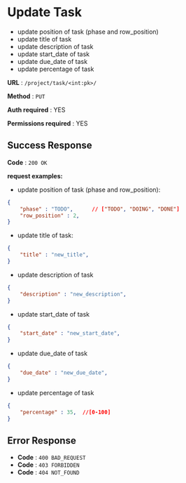 # Update Task

* update position of task (phase and row_position)
* update title of task
* update description of task
* update start_date of task
* update due_date of task
* update percentage of task

**URL** : `/project/task/<int:pk>/`

**Method** : `PUT`

**Auth required** : YES

**Permissions required** : YES

## Success Response

**Code** : `200 OK`

**request examples:**

* update position of task (phase and row_position):

```json
{
    "phase" : "TODO",      // ["TODO", "DOING", "DONE"]
    "row_position" : 2,
}
```

* update title of task:
```json
{
    "title" : "new_title",
}
```

* update description of task
```json
{
    "description" : "new_description",
}
```

* update start_date of task
```json
{
    "start_date" : "new_start_date",
}
```

* update due_date of task
```json
{
    "due_date" : "new_due_date",
}
```

* update percentage of task
```json
{
    "percentage" : 35,  //[0-100]
}
```

## Error Response

* **Code** : `400 BAD_REQUEST`
* **Code** : `403 FORBIDDEN`
* **Code** : `404 NOT_FOUND`
